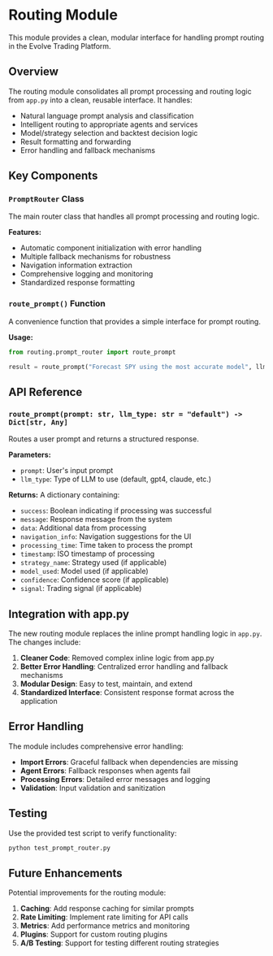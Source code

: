 # Routing Module

This module provides a clean, modular interface for handling prompt routing in the Evolve Trading Platform.

## Overview

The routing module consolidates all prompt processing and routing logic from `app.py` into a clean, reusable interface. It handles:

- Natural language prompt analysis and classification
- Intelligent routing to appropriate agents and services
- Model/strategy selection and backtest decision logic
- Result formatting and forwarding
- Error handling and fallback mechanisms

## Key Components

### `PromptRouter` Class

The main router class that handles all prompt processing and routing logic.

**Features:**
- Automatic component initialization with error handling
- Multiple fallback mechanisms for robustness
- Navigation information extraction
- Comprehensive logging and monitoring
- Standardized response formatting

### `route_prompt()` Function

A convenience function that provides a simple interface for prompt routing.

**Usage:**
```python
from routing.prompt_router import route_prompt

result = route_prompt("Forecast SPY using the most accurate model", llm_type="default")
```

## API Reference

### `route_prompt(prompt: str, llm_type: str = "default") -> Dict[str, Any]`

Routes a user prompt and returns a structured response.

**Parameters:**
- `prompt`: User's input prompt
- `llm_type`: Type of LLM to use (default, gpt4, claude, etc.)

**Returns:**
A dictionary containing:
- `success`: Boolean indicating if processing was successful
- `message`: Response message from the system
- `data`: Additional data from processing
- `navigation_info`: Navigation suggestions for the UI
- `processing_time`: Time taken to process the prompt
- `timestamp`: ISO timestamp of processing
- `strategy_name`: Strategy used (if applicable)
- `model_used`: Model used (if applicable)
- `confidence`: Confidence score (if applicable)
- `signal`: Trading signal (if applicable)

## Integration with app.py

The new routing module replaces the inline prompt handling logic in `app.py`. The changes include:

1. **Cleaner Code**: Removed complex inline logic from app.py
2. **Better Error Handling**: Centralized error handling and fallback mechanisms
3. **Modular Design**: Easy to test, maintain, and extend
4. **Standardized Interface**: Consistent response format across the application

## Error Handling

The module includes comprehensive error handling:

- **Import Errors**: Graceful fallback when dependencies are missing
- **Agent Errors**: Fallback responses when agents fail
- **Processing Errors**: Detailed error messages and logging
- **Validation**: Input validation and sanitization

## Testing

Use the provided test script to verify functionality:

```bash
python test_prompt_router.py
```

## Future Enhancements

Potential improvements for the routing module:

1. **Caching**: Add response caching for similar prompts
2. **Rate Limiting**: Implement rate limiting for API calls
3. **Metrics**: Add performance metrics and monitoring
4. **Plugins**: Support for custom routing plugins
5. **A/B Testing**: Support for testing different routing strategies 